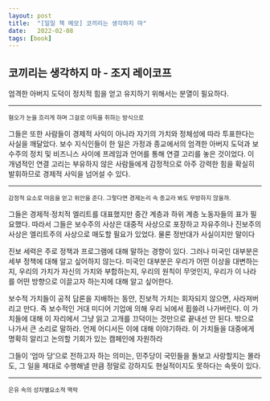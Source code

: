 ```yaml
---
layout: post
title:  "[일일 책 메모] 코끼리는 생각하지 마"
date:   2022-02-08
tags: [book]
---
```

## 코끼리는 생각하지 마 - 조지 레이코프
엄격한 아버지 도덕이 정치적 힘을 얻고 유지하기 위해서는 분열이 필요하다.
<hr/>
<small>혐오가 눈을 흐리게 하며 그걸로 이득을 취하는 방식으로</small>

그들은 또한 사람들이 경제적 사익이 아니라 자기의 가치와 정체성에 따라 투표한다는 사실을 깨달았다. 보수 지식인들이 한 일은 가정과 종교에서의 엄격한 아버지 도덕과 보수주의 정치 및 비즈니스 사이에 프레임과 언어를 통해 연결 고리를 놓은 것이었다. 이 개념적인 연결 고리는 부유하지 않은 사람들에게 감정적으로 아주 강력한 힘을 확실히 발휘하므로 경제적 사익을 넘어설 수 있다.
<hr/>
<small>감정적 요소로 마음을 얻고 위안을 준다. 그렇다면 경제논리 속 종교라 봐도 무방하지 않을까.</small>

그들은 경제적·정치적 엘리트를 대표했지만 중간 계층과 하위 계층 노동자들의 표가 필요했다. 따라서 그들은 보수주의 사상은 대중적 사상으로 포장하고 자유주의나 진보주의 사상은 엘리트주의 사상으로 매도할 필요가 있었다. 물론 정반대가 사실이지만 말이다

진보 세력은 주로 정책과 프로그램에 대해 말하는 경향이 있다. 그러나 미국인 대부분은 세부 정책에 대해 알고 싶어하지 않는다. 미국인 대부분은 우리가 어떤 이상을 대변하는지, 우리의 가치가 자신의 가치와 부합하는지, 우리의 원칙이 무엇인지, 우리가 이 나라를 어떤 방향으로 이끌고자 하는지에 대해 알고 싶어한다.

보수적 가치들이 공적 담론을 지배하는 동안, 진보적 가치는 회자되지 않으면, 사라져버리고 만다. 즉 보수적인 거대 미디어 기업에 의해 우리 뇌에서 휩쓸려 나가버린다. 이 가치들에 대해 이 자리에서 그냥 읽고 고개를 끄덕이는 것만으로 끝내선 안 된다. 밖으로 나가서 큰 소리로 말하라. 언제 어디서든 이에 대해 이야기하라. 이 가치들을 대중에게 명확히 알리고 논의할 기회가 있는 캠페인에 자원하라

그들이 ‘엄마 당’으로 전하고자 하는 의미는, 민주당이 국민들을 돌보고 사랑할지는 몰라도, 그 일을 제대로 수행해낼 만큼 정말로 강하지도 현실적이지도 못하다는 속뜻이 있다.
<hr/>
<small>은유 속의 성차별요소적 맥락</small>